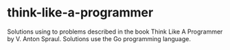 # think-like-a-programmer
Solutions using to problems described in the book Think Like A Programmer by V. Anton Spraul. Solutions use the Go programming language.
